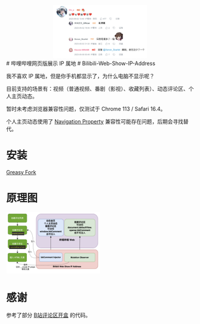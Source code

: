 <center>
    <img src="./assets/preview.png" width = "50%">
</center>
# 哔哩哔哩网页版展示 IP 属地
# Bilibili-Web-Show-IP-Address

我不喜欢 IP 属地，但是你手机都显示了，为什么电脑不显示呢？

目前支持的场景有：视频（普通视频、番剧（影视）、收藏列表）、动态评论区、个人主页动态。

暂时未考虑浏览器兼容性问题，仅测试于 Chrome 113 / Safari 16.4。

个人主页动态使用了 [Navigation Property](https://developer.mozilla.org/en-US/docs/Web/API/Window/navigation) 兼容性可能存在问题，后期会寻找替代。

# 安装

[Greasy Fork](https://greasyfork.org/zh-CN/scripts/466815)

# 原理图

<img src="./assets/diagram.png" width = "50%">

# 感谢

参考了部分 [B站评论区开盒](https://greasyfork.org/zh-CN/scripts/448434) 的代码。
